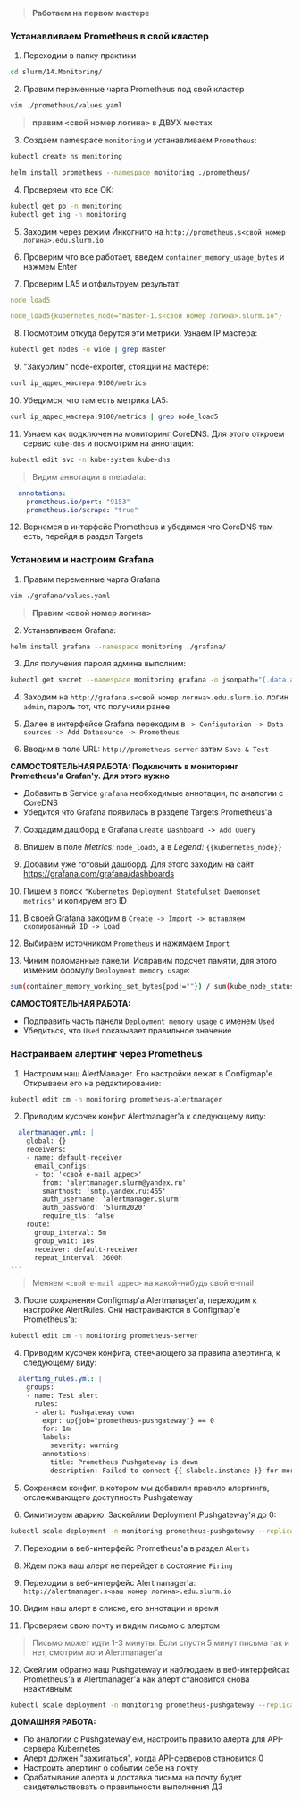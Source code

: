 > **Работаем на первом мастере**

### Устанавливаем Prometheus в свой кластер

1) Переходим в папку практики 

```bash
cd slurm/14.Monitoring/
```

2) Правим переменные чарта Prometheus под свой кластер 

```bash
vim ./prometheus/values.yaml
``` 

> **правим <свой номер логина> в ДВУХ местах**

3) Создаем namespace `monitoring` и устанавливаем `Prometheus`: 

```bash
kubectl create ns monitoring

helm install prometheus --namespace monitoring ./prometheus/
```

4) Проверяем что все ОК: 

```bash
kubectl get po -n monitoring
kubectl get ing -n monitoring
```

5) Заходим через режим Инкогнито на `http://prometheus.s<свой номер логина>.edu.slurm.io`

6) Проверим что все работает, введем `container_memory_usage_bytes` и нажмем Enter

7) Проверим LA5 и отфильтруем результат:

```yaml
node_load5

node_load5{kubernetes_node="master-1.s<свой номер логина>.slurm.io"}
```

8) Посмотрим откуда берутся эти метрики. Узнаем IP мастера: 

```bash
kubectl get nodes -o wide | grep master
```

9) "Закурлим" node-exporter, стоящий на мастере: 

```bash
curl ip_адрес_мастера:9100/metrics
```

10) Убедимся, что там есть метрика LA5: 

```bash
curl ip_адрес_мастера:9100/metrics | grep node_load5
```

11) Узнаем как подключен на мониторинг CoreDNS. Для этого откроем сервис `kube-dns` и посмотрим на аннотации:

```bash
kubectl edit svc -n kube-system kube-dns
```

> Видим аннотации в metadata:

```yaml
  annotations:
    prometheus.io/port: "9153"
    prometheus.io/scrape: "true"
```

12) Вернемся в интерфейс Prometheus и убедимся что CoreDNS там есть, перейдя в раздел Targets

### Установим и настроим Grafana

1) Правим переменные чарта Grafana 

```bash
vim ./grafana/values.yaml
``` 

> **Правим <свой номер логина>**

2) Устанавливаем Grafana: 

```bash
helm install grafana --namespace monitoring ./grafana/
```

3) Для получения пароля админа выполним:

```bash
kubectl get secret --namespace monitoring grafana -o jsonpath="{.data.admin-password}" | base64 --decode ; echo
```

4) Заходим на `http://grafana.s<свой номер логина>.edu.slurm.io`, логин `admin`, пароль тот, что получили ранее

5) Далее в интерфейсе Grafana переходим в `-> Configutarion -> Data sources -> Add Datasource -> Prometheus`

6) Вводим в поле URL: `http://prometheus-server` затем `Save & Test`

**САМОСТОЯТЕЛЬНАЯ РАБОТА: Подключить в мониторинг Prometheus'a Grafan'у. Для этого нужно**

- Добавить в Service `grafana` необходимые аннотации, по аналогии с CoreDNS
- Убедится что Grafana появилась в разделе Targets Prometheus'a

7) Создадим дашборд в Grafana `Create Dashboard -> Add Query`

8) Впишем в поле *Metrics:* `node_load5`, а в *Legend:* `{{kubernetes_node}}`

9) Добавим уже готовый дашборд. Для этого заходим на сайт https://grafana.com/grafana/dashboards

10) Пишем в поиск `"Kubernetes Deployment Statefulset Daemonset metrics"` и копируем его ID

11) В своей Grafana заходим в `Create -> Import -> вставляем скопированный ID -> Load`

12) Выбираем источником `Prometheus` и нажимаем `Import`

13) Чиним поломанные панели. Исправим подсчет памяти, для этого изменим формулу `Deployment memory usage`:

```bash
sum(container_memory_working_set_bytes{pod!=""}) / sum(kube_node_status_allocatable_memory_bytes) * 100
```

**САМОСТОЯТЕЛЬНАЯ РАБОТА:** 

- Подправить часть панели `Deployment memory usage` с именем `Used`
- Убедиться, что `Used` показывает правильное значение

### Настраиваем алертинг через Prometheus

1) Настроим наш AlertManager. Его настройки лежат в Configmap'е. Открываем его на редактирование:

```bash
kubectl edit cm -n monitoring prometheus-alertmanager
```

2) Приводим кусочек конфиг Alertmanager'а к следующему виду:

```yaml
  alertmanager.yml: |
    global: {}
    receivers:
    - name: default-receiver
      email_configs:
      - to: '<свой e-mail адрес>'
        from: 'alertmanager.slurm@yandex.ru'
        smarthost: 'smtp.yandex.ru:465'
        auth_username: 'alertmanager.slurm'
        auth_password: 'Slurm2020'
        require_tls: false
    route:
      group_interval: 5m
      group_wait: 10s
      receiver: default-receiver
      repeat_interval: 3600h
...
```
> Меняем `<свой e-mail адрес>` на какой-нибудь свой e-mail

3) После сохранения Configmap'а Alertmanager'а, переходим к настройке AlertRules. Они настраиваются в Configmap'е Prometheus'а:

```bash
kubectl edit cm -n monitoring prometheus-server
```

4) Приводим кусочек конфига, отвечающего за правила алертинга, к следующему виду:

```yaml
  alerting_rules.yml: |
    groups:
    - name: Test alert
      rules:
      - alert: Pushgateway down
        expr: up{job="prometheus-pushgateway"} == 0
        for: 1m
        labels:
          severity: warning
        annotations:
          title: Prometheus Pushgateway is down
          description: Failed to connect {{ $labels.instance }} for more than 1 minutes.
```

5) Сохраняем конфиг, в котором мы добавили правило алертинга, отслеживающего доступность Pushgateway

6) Симитируем аварию. Заскейлим Deployment Pushgateway'я до 0:

```bash
kubectl scale deployment -n monitoring prometheus-pushgateway --replicas=0
```

7) Переходим в веб-интерфейс Prometheus'а в раздел `Alerts`

8) Ждем пока наш алерт не перейдет в состояние `Firing`

9) Переходим в веб-интерфейс Alertmanager'а: `http://alertmanager.s<ваш номер логина>.edu.slurm.io`

10) Видим наш алерт в списке, его аннотации и время

11) Проверяем свою почту и видим письмо с алертом

> Письмо может идти 1-3 минуты. Если спустя 5 минут письма так и нет, смотрим логи Alertmanager'а

12) Скейлим обратно наш Pushgateway и наблюдаем в веб-интерфейсах Prometheus'а и Alertmanager'а как алерт становится снова неактивным:

```bash
kubectl scale deployment -n monitoring prometheus-pushgateway --replicas=1
```

**ДОМАШНЯЯ РАБОТА:**
- По аналогии с Pushgateway'ем, настроить правило алерта для API-сервера Kubernetes
- Алерт должен "зажигаться", когда API-серверов становится 0
- Настроить алертинг о событии себе на почту
- Срабатывание алерта и доставка письма на почту будет свидетельствовать о правильности выполнения ДЗ
